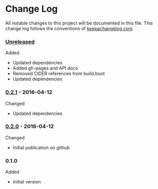 # Change Log

All notable changes to this project will be documented in this file. This change log follows the conventions of [keepachangelog.com](http://keepachangelog.com/).

### [Unreleased]

Added
* Updated dependencies
* Added gh-pages and API docs
* Removed CIDER references from build.boot
* Updated dependencies

### [0.2.1] - 2016-04-12

Changed
* Updated dependencies

### [0.2.0] - 2016-04-12

Changed
* Initial publication on github

### 0.1.0

Added
*  Initial version

[0.2.1]: https://github.com/dollabs/webtasks/compare/0.2.0...0.2.1
[0.2.0]: https://github.com/dollabs/webtasks/compare/0.1.0...0.2.0
[Unreleased]: https://github.com/dollabs/webtasks/compare/0.2.1...HEAD
